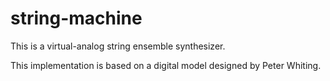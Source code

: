 # string-machine

This is a virtual-analog string ensemble synthesizer.

This implementation is based on a digital model designed by Peter Whiting.
